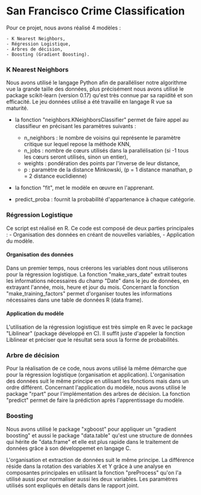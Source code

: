 # San Francisco Crime Classification
Pour ce projet, nous avons réalisé 4 modèles :

	- K Nearest Neighbors,
	- Régression Logistique,
	- Arbres de décision,
	- Boosting (Gradient Boosting).

### K Nearest Neighbors
Nous avons utilisé le langage Python afin de paralléliser notre algorithme vue la grande taille des données, plus précisément nous avons utilisé le package scikit-learn (version 0.17) qu'est très connue par sa rapidité et son efficacité. Le jeu données utilisé a été travaillé en langage R vue sa maturité.

- la fonction "neighbors.KNeighborsClassifier" permet de faire appel au classifieur en précisant les paramètres suivants :
	- n_neighbors : le nombre de voisins qui représente le paramètre critique sur lequel repose la méthode KNN,
	- n_jobs : nombre de cœurs utilisés dans la parallélisation (si -1 tous les cœurs seront utilisés, sinon un entier),
	- weights : pondération des points par l'inverse de leur distance,
	- p : paramètre de la distance Minkowski, (p = 1 distance manathan, p = 2 distance euclidienne)

- la fonction "fit", met le modèle en œuvre en l'apprenant.

- predict_proba : fournit la probabilité d'appartenance à chaque catégorie.

### Régression Logistique
Ce script est réalisé en R. Ce code est composé de deux parties principales :
	- Organisation des données en créant de nouvelles variables,
	- Application du modèle.
#### Organisation des données
Dans un premier temps, nous créerons les variables dont nous utiliserons pour la régression logistique. La fonction "make_vars_date" extrait toutes les informations nécessaires du champ "Date" dans le jeu de données, en extrayant l'année, mois, heure et jour du mois. Concernant la fonction "make_training_factors" permet d'organiser toutes les informations nécessaires dans une table de données R (data frame).

#### Application du modèle
L'utilisation de la régression logistique est très simple en R avec le package "Liblinear" (package développé en C). Il suffit juste d'appeler la fonction Liblinear et préciser que le résultat sera sous la forme de probabilités.

### Arbre de décision
Pour la réalisation de ce code, nous avons utilisé la même démarche que pour la régression logistique (organisation et application). L'organisation des données suit le même principe en utilisant les fonctions mais dans un ordre différent. Concernant l'application du modèle, nous avons utilisé le package "rpart" pour l'implémentation des arbres de décision. La fonction "predict" permet de faire la prédiction après l'apprentissage du modèle.

### Boosting
Nous avons utilisé le package "xgboost" pour appliquer un "gradient boosting" et aussi le package "data.table" qu'est une structure de données qui hérite de "data.frame" et elle est plus rapide dans le traitement de données grâce à son développemet en langage C.

L'organisation et extraction de données suit le même principe. La différence réside dans la rotation des variables X et Y grâce à une analyse en composantes principales en utilisant la fonction "preProcess" qu'on l'a utilisé aussi pour normaliser aussi les deux variables. Les paramètres utilisés sont expliqués en détails dans le rapport joint.